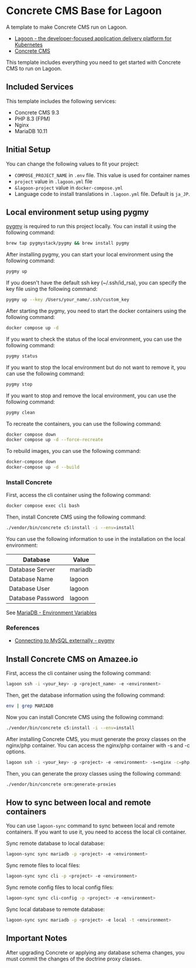 # Concrete CMS Base for Lagoon

A template to make Concrete CMS run on Lagoon.

* [Lagoon - the developer-focused application delivery platform for Kubernetes](https://docs.lagoon.sh/)
* [Concrete CMS](https://www.concretecms.org/)

This template includes everything you need to get started with Concrete CMS to run on Lagoon.

## Included Services

This template includes the following services:

* Concrete CMS 9.3
* PHP 8.3 (FPM)
* Nginx
* MariaDB 10.11

## Initial Setup

You can change the following values to fit your project:

* `COMPOSE_PROJECT_NAME` in `.env` file. This value is used for container names
* `project` value in `.lagoon.yml` file
* `&lagoon-project` value in `docker-compose.yml`
* Language code to install translations in `.lagoon.yml` file. Default is `ja_JP`.

## Local environment setup using pygmy

[pygmy](https://pygmy.readthedocs.io/en/mkdocs/) is required to run this project locally. You can install it using the following command:

```bash
brew tap pygmystack/pygmy && brew install pygmy
```

After installing pygmy, you can start your local environment using the following command:

```bash
pygmy up
```

If you doesn't have the default ssh key (~/.ssh/id_rsa), you can specify the key file using the following command:

```bash
pygmy up --key /Users/your_name/.ssh/custom_key
```

After starting the pygmy, you need to start the docker containers using the following command:

```bash
docker compose up -d
```

If you want to check the status of the local environment, you can use the following command:

```bash
pygmy status
```

If you want to stop the local environment but do not want to remove it, you can use the following command:

```bash
pygmy stop
```

If you want to stop and remove the local environment, you can use the following command:

```bash
pygmy clean
```

To recreate the containers, you can use the following command:

```bash
docker compose down
docker compose up -d --force-recreate
```

To rebuild images, you can use the following command:

```bash
docker-compose down
docker-compose up -d --build
```

### Install Concrete

First, access the cli container using the following command:

```bash
docker compose exec cli bash
```

Then, install Concrete CMS using the following command:

```bash
./vendor/bin/concrete c5:install -i --env=install
```

You can use the following information to use in the installation on the local environment:

| Database          | Value   |
|-------------------|---------|
| Database Server   | mariadb |
| Database Name     | lagoon  |
| Database User     | lagoon  |
| Database Password | lagoon  |

See [MariaDB - Environment Variables](https://docs.lagoon.sh/docker-images/mariadb/#environment-variables)

### References

- [Connecting to MySQL externally - pygmy](https://pygmystack.github.io/pygmy/connect_to_mysql_from_external/)

## Install Concrete CMS on Amazee.io

First, access the cli container using the following command:

```bash
lagoon ssh -i <your_key> -p <project_name> -e <environment>
```

Then, get the database information using the following command:

```bash
env | grep MARIADB
```

Now you can install Concrete CMS using the following command:

```bash
./vendor/bin/concrete c5:install -i --env=install
```

After installing Concrete CMS, you must generate the proxy classes on the nginx/php container.
You can access the nginx/php container with -s and -c options.

```bash
lagoon ssh -i <your_key> -p <project> -e <environment> -s=nginx -c=php
```

Then, you can generate the proxy classes using the following command:

```bash
./vendor/bin/concrete orm:generate-proxies
```

## How to sync between local and remote containers

You can use `lagoon-sync` command to sync between local and remote containers.
If you want to use it, you need to access the local cli container.

Sync remote database to local database:

```bash
lagoon-sync sync mariadb -p <project> -e <environment>
```

Sync remote files to local files:

```bash
lagoon-sync sync cli -p <project> -e <environment>
```

Sync remote config files to local config files:

```bash
lagoon-sync sync cli-config -p <project> -e <environment>
```

Sync local database to remote database:

```bash
lagoon-sync sync mariadb -p <project> -e local -t <environment>
```

## Important Notes

After upgrading Concrete or applying any database schema changes,
you must commit the changes of the doctrine proxy classes.
